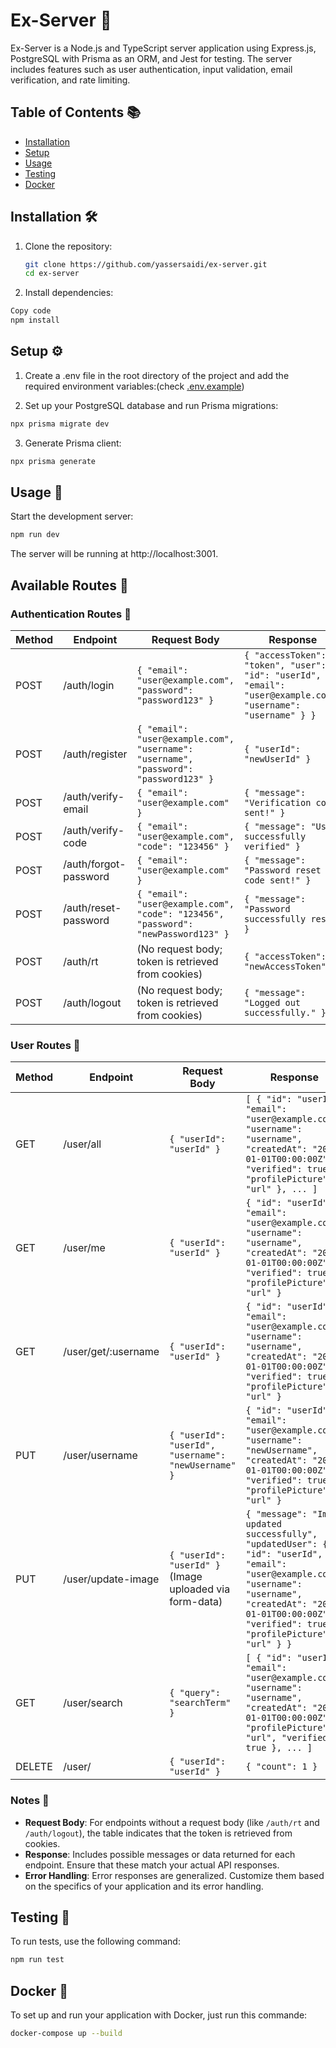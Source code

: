 # Ex-Server 🚀

Ex-Server is a Node.js and TypeScript server application using Express.js, PostgreSQL with Prisma as an ORM, and Jest for testing. The server includes features such as user authentication, input validation, email verification, and rate limiting.

## Table of Contents 📚

- [Installation](#installation)
- [Setup](#setup)
- [Usage](#usage)
- [Testing](#testing)
- [Docker](#docker)

## Installation 🛠️

1. Clone the repository:

   ```bash
   git clone https://github.com/yassersaidi/ex-server.git
   cd ex-server
   ```

2. Install dependencies:

```bash
Copy code
npm install
```
## Setup ⚙️
 1. Create a .env file in the root directory of the project and add the required environment variables:(check [.env.example](https://github.com/yassersaidi/ex-server/blob/main/.env.example))
    

2. Set up your PostgreSQL database and run Prisma migrations:

```bash
npx prisma migrate dev
```
3. Generate Prisma client:
```bash
npx prisma generate
```
## Usage 🚀
Start the development server:
```bash
npm run dev
```
The server will be running at http://localhost:3001.

## Available Routes 📍

### Authentication Routes 🔐

| Method | Endpoint             | Request Body                                                                                              | Response                                                      |
|--------|----------------------|-----------------------------------------------------------------------------------------------------------|---------------------------------------------------------------|
| POST   | /auth/login          | `{ "email": "user@example.com", "password": "password123" }`                                           | `{ "accessToken": "token", "user": { "id": "userId", "email": "user@example.com", "username": "username" } }` |
| POST   | /auth/register       | `{ "email": "user@example.com", "username": "username", "password": "password123" }`                   | `{ "userId": "newUserId" }`                                  |
| POST   | /auth/verify-email   | `{ "email": "user@example.com" }`                                                                       | `{ "message": "Verification code sent!" }`                   |
| POST   | /auth/verify-code    | `{ "email": "user@example.com", "code": "123456" }`                                                     | `{ "message": "User successfully verified" }`                |
| POST   | /auth/forgot-password| `{ "email": "user@example.com" }`                                                                       | `{ "message": "Password reset code sent!" }`                 |
| POST   | /auth/reset-password | `{ "email": "user@example.com", "code": "123456", "password": "newPassword123" }`                      | `{ "message": "Password successfully reset" }`              |
| POST   | /auth/rt             | (No request body; token is retrieved from cookies)                                                       | `{ "accessToken": "newAccessToken" }`                        |
| POST   | /auth/logout         | (No request body; token is retrieved from cookies)                                                       | `{ "message": "Logged out successfully." }`                 |


### User Routes 👤

| Method | Endpoint            | Request Body                                                                                   | Response                                                        |
|--------|---------------------|-----------------------------------------------------------------------------------------------|-----------------------------------------------------------------|
| GET    | /user/all           | `{ "userId": "userId" }`                                                                       | `[ { "id": "userId", "email": "user@example.com", "username": "username", "createdAt": "2024-01-01T00:00:00Z", "verified": true, "profilePicture": "url" }, ... ]` |
| GET    | /user/me            | `{ "userId": "userId" }`                                                                       | `{ "id": "userId", "email": "user@example.com", "username": "username", "createdAt": "2024-01-01T00:00:00Z", "verified": true, "profilePicture": "url" }` |
| GET    | /user/get/:username | `{ "userId": "userId" }`                                                                       | `{ "id": "userId", "email": "user@example.com", "username": "username", "createdAt": "2024-01-01T00:00:00Z", "verified": true, "profilePicture": "url" }` |
| PUT    | /user/username      | `{ "userId": "userId", "username": "newUsername" }`                                          | `{ "id": "userId", "email": "user@example.com", "username": "newUsername", "createdAt": "2024-01-01T00:00:00Z", "verified": true, "profilePicture": "url" }` |
| PUT    | /user/update-image  | `{ "userId": "userId" }` (Image uploaded via form-data)                                        | `{ "message": "Image updated successfully", "updatedUser": { "id": "userId", "email": "user@example.com", "username": "username", "createdAt": "2024-01-01T00:00:00Z", "verified": true, "profilePicture": "url" } }` |
| GET    | /user/search        | `{ "query": "searchTerm" }`                                                                    | `[ { "id": "userId", "email": "user@example.com", "username": "username", "createdAt": "2024-01-01T00:00:00Z", "profilePicture": "url", "verified": true }, ... ]` |
| DELETE | /user/              | `{ "userId": "userId" }`                                                                       | `{ "count": 1 }`                                                |
### Notes 📓
- **Request Body**: For endpoints without a request body (like `/auth/rt` and `/auth/logout`), the table indicates that the token is retrieved from cookies.
- **Response**: Includes possible messages or data returned for each endpoint. Ensure that these match your actual API responses.
- **Error Handling**: Error responses are generalized. Customize them based on the specifics of your application and its error handling.

## Testing 🧪 
To run tests, use the following command:
```bash
npm run test
```

## Docker 🐳
To set up and run your application with Docker, just run this commande:
```bash
docker-compose up --build
```

